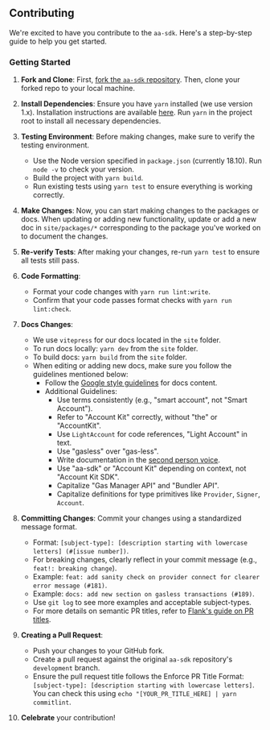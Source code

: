 ## Contributing

We're excited to have you contribute to the `aa-sdk`. Here's a step-by-step guide to help you get started.

### Getting Started

1. **Fork and Clone**: First, [fork the `aa-sdk` repository](https://github.com/alchemyplatform/aa-sdk/fork). Then, clone your forked repo to your local machine.

2. **Install Dependencies**: Ensure you have `yarn` installed (we use version 1.x). Installation instructions are available [here](https://classic.yarnpkg.com/lang/en/docs/install). Run `yarn` in the project root to install all necessary dependencies.

3. **Testing Environment**: Before making changes, make sure to verify the testing environment.

   - Use the Node version specified in `package.json` (currently 18.10). Run `node -v` to check your version.
   - Build the project with `yarn build`.
   - Run existing tests using `yarn test` to ensure everything is working correctly.

4. **Make Changes**: Now, you can start making changes to the packages or docs. When updating or adding new functionality, update or add a new doc in `site/packages/*` corresponding to the package you've worked on to document the changes.

5. **Re-verify Tests**: After making your changes, re-run `yarn test` to ensure all tests still pass.

6. **Code Formatting**:

   - Format your code changes with `yarn run lint:write`.
   - Confirm that your code passes format checks with `yarn run lint:check`.

7. **Docs Changes**:

   - We use `vitepress` for our docs located in the `site` folder.
   - To run docs locally: `yarn dev` from the `site` folder.
   - To build docs: `yarn build` from the `site` folder.
   - When editing or adding new docs, make sure you follow the guidelines mentioned below:
     - Follow the [Google style guidelines](https://developers.google.com/style) for docs content.
     - Additional Guidelines:
       - Use terms consistently (e.g., "smart account", not "Smart Account").
       - Refer to "Account Kit" correctly, without "the" or "AccountKit".
       - Use `LightAccount` for code references, "Light Account" in text.
       - Use "gasless" over "gas-less".
       - Write documentation in the [second person voice](https://developers.google.com/style/person).
       - Use "aa-sdk" or "Account Kit" depending on context, not "Account Kit SDK".
       - Capitalize "Gas Manager API" and "Bundler API".
       - Capitalize definitions for type primitives like `Provider`, `Signer`, `Account`.

8. **Committing Changes**: Commit your changes using a standardized message format.

   - Format: `[subject-type]: [description starting with lowercase letters] (#[issue number])`.
   - For breaking changes, clearly reflect in your commit message (e.g., `feat!: breaking change`).
   - Example: `feat: add sanity check on provider connect for clearer error message (#181)`.
   - Example: `docs: add new section on gasless transactions (#189)`.
   - Use `git log` to see more examples and acceptable subject-types.
   - For more details on semantic PR titles, refer to [Flank's guide on PR titles](https://flank.github.io/flank/pr_titles/).

9. **Creating a Pull Request**:

   - Push your changes to your GitHub fork.
   - Create a pull request against the original `aa-sdk` repository's `development` branch.
   - Ensure the pull request title follows the Enforce PR Title Format: `[subject-type]: [description starting with lowercase letters]`. You can check this using `echo "[YOUR_PR_TITLE_HERE] | yarn commitlint`.

10. **Celebrate** your contribution!
